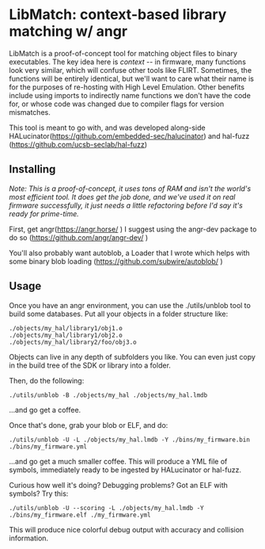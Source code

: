 # LibMatch: context-based library matching w/ angr

LibMatch is a proof-of-concept tool for matching object files to binary executables.  The key idea here is *context* -- in firmware, many functions look very similar, which will confuse other tools like FLIRT.  Sometimes, the functions will be entirely identical, but we'll want to care what their name is for the purposes of re-hosting with High Level Emulation. Other benefits include using imports to indirectly name functions we don't have the code for, or whose code was changed due to compiler flags for version mismatches.

This tool is meant to go with, and was developed along-side HALucinator(https://github.com/embedded-sec/halucinator) and hal-fuzz (https://github.com/ucsb-seclab/hal-fuzz)

## Installing

*Note: This is a proof-of-concept, it uses tons of RAM and isn't the world's most efficient tool.  It does get the job done, and we've used it on real firmware successfully, it just needs a little refactoring before I'd say it's ready for prime-time.*

First, get angr(https://angr.horse/ )
I suggest using the angr-dev package to do so (https://github.com/angr/angr-dev/ )

You'll also probably want autoblob, a Loader that I wrote which helps with some binary blob loading (https://github.com/subwire/autoblob/ ) 

## Usage

Once you have an angr environment, you can use the ./utils/unblob tool to build some databases.  Put all your objects in a folder structure like:
```
./objects/my_hal/library1/obj1.o
./objects/my_hal/library1/obj2.o
./objects/my_hal/library2/foo/obj3.o
```

Objects can live in any depth of subfolders you like.  You can even just copy in the build tree of the SDK or library into a folder.

Then, do the following:

```
./utils/unblob -B ./objects/my_hal ./objects/my_hal.lmdb
```

...and go get a coffee.

Once that's done, grab your blob or ELF, and do:

```
./utils/unblob -U -L ./objects/my_hal.lmdb -Y ./bins/my_firmware.bin ./bins/my_firmware.yml
```

...and go get a much smaller coffee. This will produce a YML file of symbols, immediately ready to be ingested by HALucinator or hal-fuzz.


Curious how well it's doing? Debugging problems? Got an ELF with symbols? Try this:

```
./utils/unblob -U --scoring -L ./objects/my_hal.lmdb -Y ./bins/my_firmware.elf ./my_firmware.yml
```

This will produce nice colorful debug output with accuracy and collision information.

